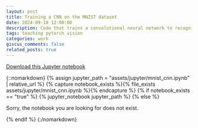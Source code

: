 ```yaml
---
layout: post
title: Training a CNN on the MNIST dataset
date: 2024-09-18 12:00:00
description: Code that trains a convolutional neural network to recognize hand-written digits. This notebook is adapted from some guest lectures I gave for courses for which I served as a TA.
tags: teaching pytorch vision
categories: work
giscus_comments: false
related_posts: true
---
```


<a href="/_downloads/mnist_cnn.ipynb" download="mnist_cnn.ipynb">Download this Jupyter notebook</a>

{::nomarkdown}
{% assign jupyter_path = "assets/jupyter/mnist_cnn.ipynb" | relative_url %}
{% capture notebook_exists %}{% file_exists assets/jupyter/mnist_cnn.ipynb %}{% endcapture %}
{% if notebook_exists == "true" %}
{% jupyter_notebook jupyter_path %}
{% else %}

<p>Sorry, the notebook you are looking for does not exist.</p>
{% endif %}
{:/nomarkdown}
